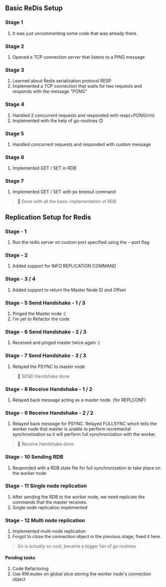 ## Basic ReDis Setup

### Stage 1
1. It was just uncommenting some code that was already there.

### Stage 2
1. Opened a TCP connection server that listens to a PING message

### Stage 3
1. Learned about Redis serialization protocol RESP
2. Implemented a TCP connection that waits for two requests and responds with the message "PONG"

### Stage 4
1. Handled 2 concurrent requests and responded with resp(+PONG/r/n)
2. Implemented with the help of go-routines 🙃

### Stage 5
1. Handled concurrent requests and responded with custom message

### Stage 6
1. Implemented GET / SET in RDB

### Stage 7
1. Implemented GET / SET with px timeout command
> :rocket: Done with all the basic implementation of RDB

## Replication Setup for Redis

### Stage - 1
1. Run the redis server on custom port specified using the --port flag

### Stage - 2
1. Added support for INFO REPLICATION COMMAND

### Stage - 3 / 4
1. Added support to return the Master Node ID and Offset

### Stage - 5 Send Handshake - 1 / 3
1. Pinged the Master node :)
2. I'm yet to Refactor the code

### Stage - 6 Send Handshake - 2 / 3
1. Received and pinged master twice again :)

### Stage - 7 Send Handshake - 3 / 3
1. Relayed the PSYNC to master node
> :rocket: SEND Handshake done

### Stage - 8 Receive Handshake - 1 / 2
1. Relayed back message acting as a master node. (for REPLCONF)

### Stage - 9 Receive Handshake - 2 / 2
1. Relayed back message for PSYNC. Relayed FULLSYNC which tells the worker node that master is unable to perform incremental synchronization so it will perform full synchronization with the worker.
> :rocket: Receive Handshake done

### Stage - 10 Sending RDB 
1. Responded with a RDB state file for full synchronization to take place on the worker node

### Stage - 11 Single node replication
1. After sending the RDB to the worker node, we need replicate the commands that the master receives.
2. Single node replication implemented

### Stage - 12 Multi node replication
1. Implemented multi-node replication
2. Forgot to close the connection object in the previous stage, fixed it here.
> Go is actually so cool, became a bigger fan of go routines

#### Pending tasks
1. Code Refactoring
2. Use RW.mutex on global slice storing the worker node's connection object

